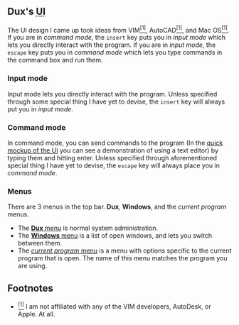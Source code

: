 ## Dux's <abbr title="User Interface">UI</abbr> ##

The UI design I came up took ideas from VIM[<sup id="h1">[1]</sup>](#f1), AutoCAD[<sup>[1]</sup>](#f1), and Mac OS[<sup>[1]</sup>](#f1).
If you are in *command mode*, the `insert` key puts you in *input mode* which lets you directly interact with the program.
If you are in *input mode*, the `escape` key puts you in *command mode* which lets you type commands in the command box and run them.

### Input mode ###

Input mode lets you directly interact with the program. Unless specified through some special thing I have yet to devise, the `insert` key will always put you in *input mode*.

### Command mode ###

In command mode, you can send commands to the program (In the [quick mockup of the UI](01_main.png) you can see a demonstration of using a text editor) by typing them and hitting enter.
Unless specified through aforementioned special thing I have yet to devise, the `escape` key will always place you in *command mode*.

### Menus ###

There are 3 menus in the top bar. **Dux**, **Windows**, and the *current program* menus.

*  The [**Dux** menu](02_dux_menu.png) is normal system administration.
*  The [**Windows** menu](03_windows_menu.png) is a list of open windows, and lets you switch between them.
*  The [*current program* menu](04_text_editor_menu.png) is a menu with options specific to the current program that is open. The name of this menu matches the program you are using.

## Footnotes ##

- [<sup id="f1">[1]</sup>](#h1)  I am not affiliated with any of the VIM developers, AutoDesk, or Apple.  At all.
